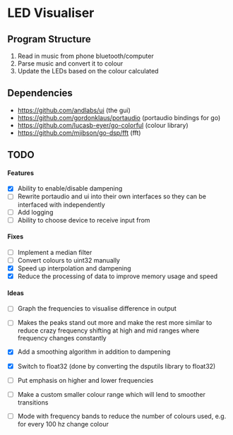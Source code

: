 # LED Visualiser

## Program Structure
1. Read in music from phone bluetooth/computer
2. Parse music and convert it to colour
3. Update the LEDs based on the colour calculated

## Dependencies
- https://github.com/andlabs/ui (the gui)
- https://github.com/gordonklaus/portaudio (portaudio bindings for go)
- https://github.com/lucasb-eyer/go-colorful (colour library)
- https://github.com/mjibson/go-dsp/fft (fft)

## TODO
#### Features
- [x] Ability to enable/disable dampening
- [ ] Rewrite portaudio and ui into their own interfaces so they can be interfaced with independently
- [ ] Add logging
- [ ] Ability to choose device to receive input from 

#### Fixes
- [ ] Implement a median filter
- [ ] Convert colours to uint32 manually
- [x] Speed up interpolation and dampening
- [x] Reduce the processing of data to improve memory usage and speed

#### Ideas
- [ ] Graph the frequencies to visualise difference in output
- [ ] Makes the peaks stand out more and make the rest more similar to reduce crazy frequency shifting at high and mid ranges where frequency changes constantly
- [x] Add a smoothing algorithm in addition to dampening
- [x] Switch to float32 (done by converting the dsputils library to float32)
- [ ] Put emphasis on higher and lower frequencies
- [ ] Make a custom smaller colour range which will lend to smoother transitions
- [ ] Mode with frequency bands to reduce the number of colours used, e.g. for every 100 hz change colour

